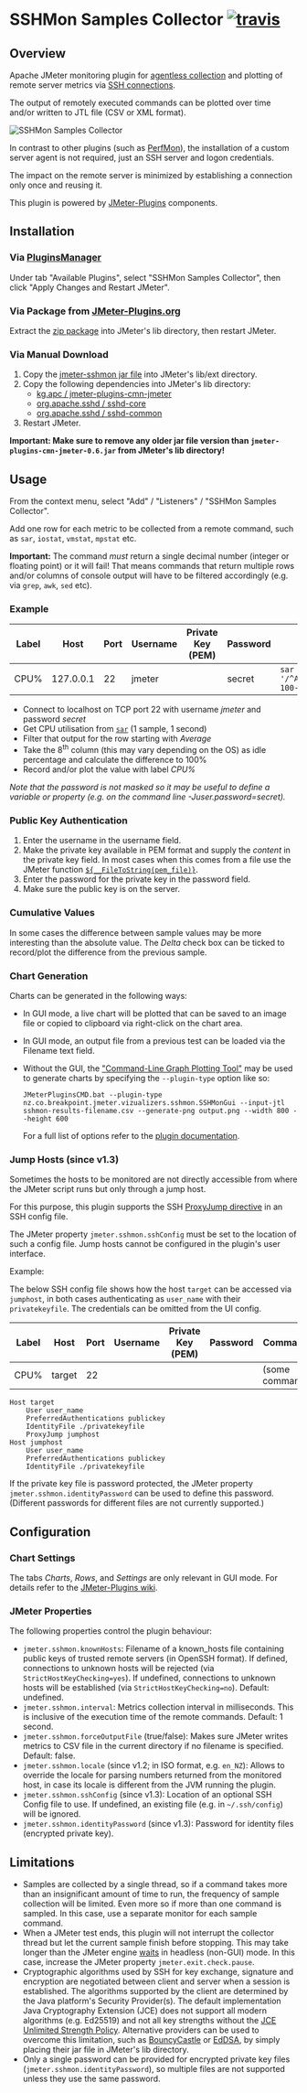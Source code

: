 # SSHMon Samples Collector [![travis][travis-image]][travis-url]

[travis-image]: https://travis-ci.org/tilln/jmeter-sshmon.svg?branch=master
[travis-url]: https://travis-ci.org/tilln/jmeter-sshmon

Overview
--------

Apache JMeter monitoring plugin for [agentless collection](https://en.wikipedia.org/wiki/Agentless_data_collection) and plotting of remote server metrics via [SSH connections](https://en.wikipedia.org/wiki/Secure_shell).

The output of remotely executed commands can be plotted over time and/or written to JTL file (CSV or XML format).

![SSHMon Samples Collector](https://raw.githubusercontent.com/tilln/jmeter-sshmon/master/docs/sshmon_samples_collector.png)

In contrast to other plugins (such as [PerfMon](https://jmeter-plugins.org/wiki/PerfMon/)), the installation of a custom server agent is not required, just an SSH server and logon credentials.

The impact on the remote server is minimized by establishing a connection only once and reusing it.

This plugin is powered by [JMeter-Plugins](https://jmeter-plugins.org/) components.

Installation
------------

### Via [PluginsManager](https://jmeter-plugins.org/wiki/PluginsManager/)

Under tab "Available Plugins", select "SSHMon Samples Collector", then click "Apply Changes and Restart JMeter".

### Via Package from [JMeter-Plugins.org](https://jmeter-plugins.org/)

Extract the [zip package](https://jmeter-plugins.org/files/packages/tilln-sshmon-1.3.zip) into JMeter's lib directory, then restart JMeter.

### Via Manual Download

1. Copy the [jmeter-sshmon jar file](https://github.com/tilln/jmeter-sshmon/releases/download/1.3/jmeter-sshmon-1.3.jar) into JMeter's lib/ext directory.
2. Copy the following dependencies into JMeter's lib directory:
	* [kg.apc / jmeter-plugins-cmn-jmeter](https://search.maven.org/remotecontent?filepath=kg/apc/jmeter-plugins-cmn-jmeter/0.6/jmeter-plugins-cmn-jmeter-0.6.jar)
    * [org.apache.sshd / sshd-core](https://search.maven.org/remotecontent?filepath=org/apache/sshd/sshd-core/2.6.0/sshd-core-2.6.0.jar)
    * [org.apache.sshd / sshd-common](https://search.maven.org/remotecontent?filepath=org/apache/sshd/sshd-common/2.6.0/sshd-common-2.6.0.jar)
3. Restart JMeter.

**Important: Make sure to remove any older jar file version than `jmeter-plugins-cmn-jmeter-0.6.jar` from JMeter's lib directory!**

Usage
-----

From the context menu, select "Add" / "Listeners" / "SSHMon Samples Collector".

Add one row for each metric to be collected from a remote command, such as `sar`, `iostat`, `vmstat`, `mpstat` etc.

**Important:** The command *must* return a single decimal number (integer or floating point) or it will fail!
That means commands that return multiple rows and/or columns of console output will have to be filtered accordingly (e.g. via `grep`, `awk`, `sed` etc).

### Example

|Label|Host|Port|Username|Private Key (PEM)|Password|Command|Delta|
|-----|----|----|--------|-----------------|--------|-------|-----|
|CPU%|127.0.0.1|22|jmeter||secret|<code>sar -u 1 1 &#124; awk '/^Average:/{print 100-$8}'</code>|&#x25fb;|

* Connect to localhost on TCP port 22 with username *jmeter* and password *secret*
* Get CPU utilisation from [`sar`](http://linuxcommand.org/man_pages/sar1.html) (1 sample, 1 second)
* Filter that output for the row starting with *Average*
* Take the 8<sup>th</sup> column (this may vary depending on the OS) as idle percentage and calculate the difference to 100%
* Record and/or plot the value with label *CPU%*

*Note that the password is not masked so it may be useful to define a variable or property (e.g. on the command line -Juser.password=secret).*

### Public Key Authentication

1. Enter the username in the username field.
2. Make the private key available in PEM format and supply the *content* in the private key field. In most cases when this comes from a file use the JMeter function [`${__FileToString(pem_file)}`](http://jmeter.apache.org/usermanual/functions.html#__FileToString).
3. Enter the password for the private key in the password field.
4. Make sure the public key is on the server.

### Cumulative Values

In some cases the difference between sample values may be more interesting than the absolute value.
The *Delta* check box can be ticked to record/plot the difference from the previous sample.

### Chart Generation

Charts can be generated in the following ways:
- In GUI mode, a live chart will be plotted that can be saved to an image file or copied to clipboard via right-click on the chart area.
- In GUI mode, an output file from a previous test can be loaded via the Filename text field.
- Without the GUI, the ["Command-Line Graph Plotting Tool"](https://jmeter-plugins.org/wiki/JMeterPluginsCMD/) may be used to generate charts by specifying the `--plugin-type` option like so:

  ```
  JMeterPluginsCMD.bat --plugin-type nz.co.breakpoint.jmeter.vizualizers.sshmon.SSHMonGui --input-jtl sshmon-results-filename.csv --generate-png output.png --width 800 --height 600
  ```
  For a full list of options refer to the [plugin documentation](https://jmeter-plugins.org/wiki/JMeterPluginsCMD/#Usage-and-Parameters).

### Jump Hosts (since v1.3)

Sometimes the hosts to be monitored are not directly accessible from where the JMeter script runs but only through a jump host.

For this purpose, this plugin supports the SSH [ProxyJump directive](http://man.openbsd.org/ssh_config.5#ProxyJump)
in an SSH config file.

The JMeter property `jmeter.sshmon.sshConfig` must be set to the location of such a config file.
Jump hosts cannot be configured in the plugin's user interface.

Example:

The below SSH config file shows how the host `target` can be accessed via `jumphost`,
in both cases authenticating as `user_name` with their `privatekeyfile`.
The credentials can be omitted from the UI config.

|Label|Host |Port|Username|Private Key (PEM)|Password|Command|Delta|
|-----|-----|----|--------|-----------------|--------|-------|-----|
|CPU%|target|22| | | |(some command)|

```
Host target
    User user_name
    PreferredAuthentications publickey
    IdentityFile ./privatekeyfile
    ProxyJump jumphost
Host jumphost
    User user_name
    PreferredAuthentications publickey
    IdentityFile ./privatekeyfile
```

If the private key file is password protected, the JMeter property `jmeter.sshmon.identityPassword`
can be used to define this password.
(Different passwords for different files are not currently supported.)

Configuration
-------------

### Chart Settings

The tabs *Charts*, *Rows*, and *Settings* are only relevant in GUI mode.
For details refer to the [JMeter-Plugins wiki](https://jmeter-plugins.org/wiki/SettingsPanel/).

### JMeter Properties

The following properties control the plugin behaviour:
  * `jmeter.sshmon.knownHosts`: Filename of a known_hosts file containing public keys of trusted remote servers (in OpenSSH format).
    If defined, connections to unknown hosts will be rejected (via `StrictHostKeyChecking=yes`).
    If undefined, connections to unknown hosts will be established (via `StrictHostKeyChecking=no`).
    Default: undefined.
  * `jmeter.sshmon.interval`: Metrics collection interval in milliseconds.
    This is inclusive of the execution time of the remote commands.
    Default: 1 second.
  * `jmeter.sshmon.forceOutputFile` (true/false): Makes sure JMeter writes metrics to CSV file in the current directory if no filename is specified.
    Default: false.
  * `jmeter.sshmon.locale` (since v1.2; in ISO format, e.g. `en_NZ`): Allows to override the locale for parsing numbers returned from the monitored host, 
    in case its locale is different from the JVM running the plugin.
  * `jmeter.sshmon.sshConfig` (since v1.3): Location of an optional SSH Config file to use.
    If undefined, an existing file (e.g. in `~/.ssh/config`) will be ignored.
  * `jmeter.sshmon.identityPassword` (since v1.3): Password for identity files (encrypted private key).

Limitations
-----------

* Samples are collected by a single thread, so if a command takes more than an insignificant amount of time to run, the frequency of sample collection will be limited.
Even more so if more than one command is sampled. In this case, use a separate monitor for each sample command.
* When a JMeter test ends, this plugin will not interrupt the collector thread but let the current sample finish before stopping.
This may take longer than the JMeter engine [waits](https://jmeter.apache.org/usermanual/get-started.html#shutdown) in headless (non-GUI) mode.
In this case, increase the JMeter property `jmeter.exit.check.pause`.
* Cryptographic algorithms used by SSH for key exchange, signature and encryption are negotiated between client and server 
when a session is established. The algorithms supported by the client are determined by the Java platform's Security Provider(s).
The default implementation Java Cryptography Extension (JCE) does not support all modern algorithms (e.g. Ed25519)
and not all key strengths without the [JCE Unlimited Strength Policy](https://www.oracle.com/java/technologies/javase-jce-all-downloads.html).
Alternative providers can be used to overcome this limitation, such as [BouncyCastle](https://www.bouncycastle.org/)
or [EdDSA](https://github.com/str4d/ed25519-java), by simply placing their jar file in JMeter's lib directory.
* Only a single password can be provided for encrypted private key files (`jmeter.sshmon.identityPassword`),
so multiple files are not supported unless they use the same password.
